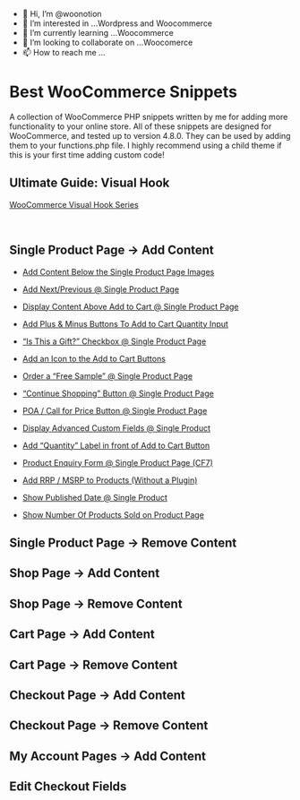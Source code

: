 - 👋 Hi, I’m @woonotion
- 👀 I’m interested in ...Wordpress and Woocommerce
- 🌱 I’m currently learning ...Woocommerce
- 💞️ I’m looking to collaborate on ...Woocomerce
- 📫 How to reach me ...

<!---
woonotion/woonotion is a ✨ special ✨ repository because its `README.md` (this file) appears on your GitHub profile.
You can click the Preview link to take a look at your changes.
--->
# Best WooCommerce Snippets
A collection of WooCommerce PHP snippets written by me for adding more functionality to your online store. All of these snippets are designed for WooCommerce, and tested up to version 4.8.0.
They can be used by adding them to your functions.php file. I highly recommend using a child theme if this is your first time adding custom code!

## Ultimate Guide: Visual Hook
[WooCommerce Visual Hook Series](https://www.businessbloomer.com/category/woocommerce-tips/visual-hook-series/)


<br/>

## Single Product Page -> Add Content
* [Add Content Below the Single Product Page Images](https://businessbloomer.com/woocommerce-add-content-below-the-single-product-page-images/)

* [Add Next/Previous @ Single Product Page](https://businessbloomer.com/woocommerce-add-nextprevious-single-product-page/)

* [Display Content Above Add to Cart @ Single Product Page](https://businessbloomer.com/woocommerce-add-text-add-cart-single-product-page/)

* [Add Plus & Minus Buttons To Add to Cart Quantity Input](https://businessbloomer.com/woocommerce-add-plus-minus-buttons-to-add-to-cart-quantity-input/)

* [“Is This a Gift?” Checkbox @ Single Product Page](https://businessbloomer.com/woocommerce-gift-checkbox-single-product-page/)

* [Add an Icon to the Add to Cart Buttons](https://businessbloomer.com/woocommerce-add-icon-add-cart-buttons/)

* [Order a “Free Sample” @ Single Product Page](https://businessbloomer.com/woocommerce-order-free-sample-single-product-page/)

* [“Continue Shopping” Button @ Single Product Page](https://businessbloomer.com/woocommerce-continue-shopping-button-single-product-page/)

* [POA / Call for Price Button @ Single Product Page](https://businessbloomer.com/woocommerce-poa-call-price-button-price-empty/)

* [Display Advanced Custom Fields @ Single Product](https://businessbloomer.com/woocommerce-display-advanced-custom-fields-single-product/)

* [Add “Quantity” Label in front of Add to Cart Button](https://businessbloomer.com/woocommerce-add-quantity-label-front-add-cart-button/)

* [Product Enquiry Form @ Single Product Page (CF7)](https://businessbloomer.com/woocommerce-show-inquiry-form-single-product-page-cf7/)

* [Add RRP / MSRP to Products (Without a Plugin)](https://businessbloomer.com/woocommerce-display-rrp-msrp-manufacturer-price/)

* [Show Published Date @ Single Product](https://businessbloomer.com/woocommerce-show-product-published-date/)

* [Show Number Of Products Sold on Product Page](https://businessbloomer.com/woocommerce-show-number-products-sold-product-page/)

## Single Product Page -> Remove Content

## Shop Page -> Add Content

## Shop Page -> Remove Content

## Cart Page -> Add Content

## Cart Page -> Remove Content

## Checkout Page -> Add Content

## Checkout Page -> Remove Content

## My Account Pages -> Add Content

## Edit Checkout Fields
